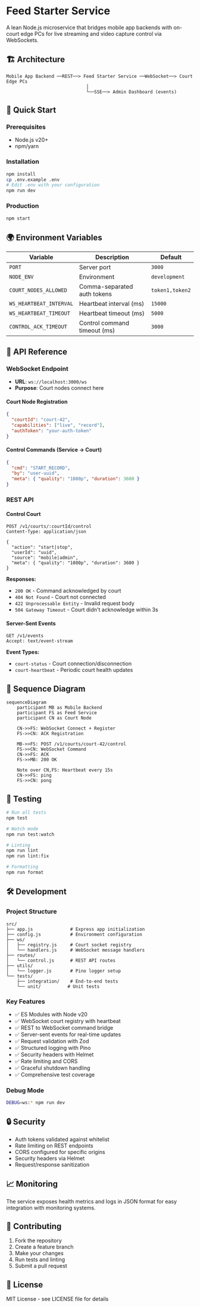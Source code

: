 # Feed Starter Service

A lean Node.js microservice that bridges mobile app backends with on-court edge PCs for live streaming and video capture control via WebSockets.

## 🏗️ Architecture

```
Mobile App Backend ──REST──> Feed Starter Service ──WebSocket──> Court Edge PCs
                              │
                              └──SSE──> Admin Dashboard (events)
```

## 🚀 Quick Start

### Prerequisites

- Node.js v20+
- npm/yarn

### Installation

```bash
npm install
cp .env.example .env
# Edit .env with your configuration
npm run dev
```

### Production

```bash
npm start
```

## 🌍 Environment Variables

| Variable                | Description                  | Default         |
| ----------------------- | ---------------------------- | --------------- |
| `PORT`                  | Server port                  | `3000`          |
| `NODE_ENV`              | Environment                  | `development`   |
| `COURT_NODES_ALLOWED`   | Comma-separated auth tokens  | `token1,token2` |
| `WS_HEARTBEAT_INTERVAL` | Heartbeat interval (ms)      | `15000`         |
| `WS_HEARTBEAT_TIMEOUT`  | Heartbeat timeout (ms)       | `5000`          |
| `CONTROL_ACK_TIMEOUT`   | Control command timeout (ms) | `3000`          |

## 📡 API Reference

### WebSocket Endpoint

- **URL**: `ws://localhost:3000/ws`
- **Purpose**: Court nodes connect here

#### Court Node Registration

```json
{
  "courtId": "court-42",
  "capabilities": ["live", "record"],
  "authToken": "your-auth-token"
}
```

#### Control Commands (Service → Court)

```json
{
  "cmd": "START_RECORD",
  "by": "user-uuid",
  "meta": { "quality": "1080p", "duration": 3600 }
}
```

### REST API

#### Control Court

```
POST /v1/courts/:courtId/control
Content-Type: application/json

{
  "action": "start|stop",
  "userId": "uuid",
  "source": "mobile|admin",
  "meta": { "quality": "1080p", "duration": 3600 }
}
```

**Responses:**

- `200 OK` - Command acknowledged by court
- `404 Not Found` - Court not connected
- `422 Unprocessable Entity` - Invalid request body
- `504 Gateway Timeout` - Court didn't acknowledge within 3s

#### Server-Sent Events

```
GET /v1/events
Accept: text/event-stream
```

**Event Types:**

- `court-status` - Court connection/disconnection
- `court-heartbeat` - Periodic court health updates

## 🔄 Sequence Diagram

```mermaid
sequenceDiagram
    participant MB as Mobile Backend
    participant FS as Feed Service
    participant CN as Court Node

    CN->>FS: WebSocket Connect + Register
    FS->>CN: ACK Registration

    MB->>FS: POST /v1/courts/court-42/control
    FS->>CN: WebSocket Command
    CN->>FS: ACK
    FS->>MB: 200 OK

    Note over CN,FS: Heartbeat every 15s
    CN->>FS: ping
    FS->>CN: pong
```

## 🧪 Testing

```bash
# Run all tests
npm test

# Watch mode
npm run test:watch

# Linting
npm run lint
npm run lint:fix

# Formatting
npm run format
```

## 🛠️ Development

### Project Structure

```
src/
├── app.js              # Express app initialization
├── config.js           # Environment configuration
├── ws/
│   ├── registry.js     # Court socket registry
│   └── handlers.js     # WebSocket message handlers
├── routes/
│   └── control.js      # REST API routes
├── utils/
│   └── logger.js       # Pino logger setup
└── tests/
    ├── integration/    # End-to-end tests
    └── unit/          # Unit tests
```

### Key Features

- ✅ ES Modules with Node v20
- ✅ WebSocket court registry with heartbeat
- ✅ REST to WebSocket command bridge
- ✅ Server-sent events for real-time updates
- ✅ Request validation with Zod
- ✅ Structured logging with Pino
- ✅ Security headers with Helmet
- ✅ Rate limiting and CORS
- ✅ Graceful shutdown handling
- ✅ Comprehensive test coverage

### Debug Mode

```bash
DEBUG=ws:* npm run dev
```

## 🔒 Security

- Auth tokens validated against whitelist
- Rate limiting on REST endpoints
- CORS configured for specific origins
- Security headers via Helmet
- Request/response sanitization

## 📈 Monitoring

The service exposes health metrics and logs in JSON format for easy integration with monitoring systems.

## 🤝 Contributing

1. Fork the repository
2. Create a feature branch
3. Make your changes
4. Run tests and linting
5. Submit a pull request

## 📄 License

MIT License - see LICENSE file for details
